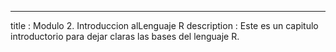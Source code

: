 ---
title       : Modulo 2. Introduccion alLenguaje R
description : Este es un capitulo introductorio para dejar claras las bases del lenguaje R.